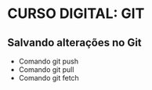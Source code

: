 # CURSO DIGITAL: GIT

## Salvando alterações no Git

* Comando git push
* Comando git pull
* Comando git fetch
